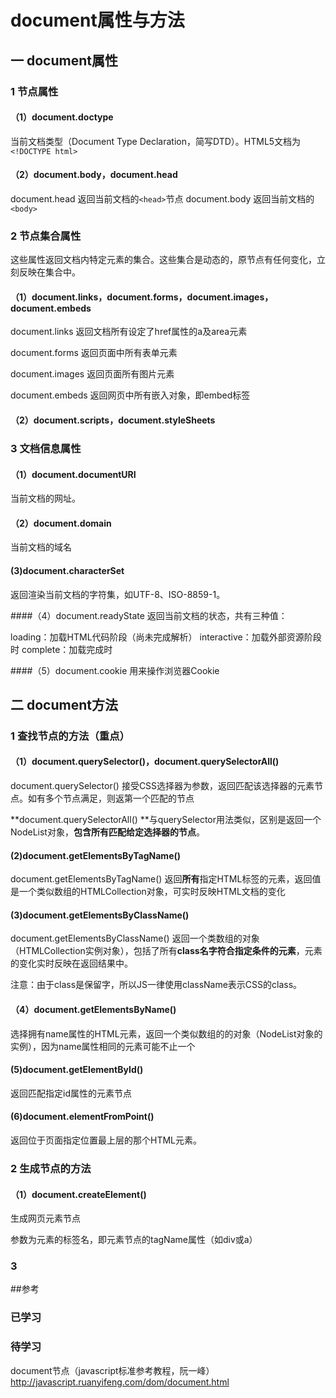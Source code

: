 # document属性与方法

## 一 document属性
### 1 节点属性

#### （1）document.doctype
当前文档类型（Document Type Declaration，简写DTD）。HTML5文档为`<!DOCTYPE html>`

#### （2）document.body，document.head
document.head 返回当前文档的`<head>`节点
document.body 返回当前文档的`<body>`

### 2 节点集合属性
这些属性返回文档内特定元素的集合。这些集合是动态的，原节点有任何变化，立刻反映在集合中。

#### （1）document.links，document.forms，document.images，document.embeds
document.links 返回文档所有设定了href属性的a及area元素

document.forms 返回页面中所有表单元素

document.images 返回页面所有图片元素

document.embeds 返回网页中所有嵌入对象，即embed标签

#### （2）document.scripts，document.styleSheets

### 3 文档信息属性
#### （1）document.documentURI
当前文档的网址。

#### （2）document.domain
当前文档的域名

#### (3)document.characterSet
返回渲染当前文档的字符集，如UTF-8、ISO-8859-1。

####（4）document.readyState
返回当前文档的状态，共有三种值：

loading：加载HTML代码阶段（尚未完成解析）
interactive：加载外部资源阶段时
complete：加载完成时

####（5）document.cookie
用来操作浏览器Cookie

## 二 document方法
### 1 查找节点的方法（重点）
#### （1）document.querySelector()，document.querySelectorAll()

document.querySelector() 接受CSS选择器为参数，返回匹配该选择器的元素节点。如有多个节点满足，则返第一个匹配的节点

**document.querySelectorAll() **与querySelector用法类似，区别是返回一个NodeList对象，**包含所有匹配给定选择器的节点**。

#### (2)document.getElementsByTagName()
document.getElementsByTagName() 返回**所有**指定HTML标签的元素，返回值是一个类似数组的HTMLCollection对象，可实时反映HTML文档的变化

####  (3)document.getElementsByClassName()
document.getElementsByClassName() 返回一个类数组的对象（HTMLCollection实例对象），包括了所有**class名字符合指定条件的元素**，元素的变化实时反映在返回结果中。

注意：由于class是保留字，所以JS一律使用className表示CSS的class。

#### （4）document.getElementsByName()
选择拥有name属性的HTML元素，返回一个类似数组的的对象（NodeList对象的实例），因为name属性相同的元素可能不止一个

#### (5)document.getElementById()
返回匹配指定id属性的元素节点

#### (6)document.elementFromPoint()
返回位于页面指定位置最上层的那个HTML元素。

### 2 生成节点的方法
#### （1）document.createElement()
生成网页元素节点

参数为元素的标签名，即元素节点的tagName属性（如div或a）

### 3 



##参考
### 已学习


### 待学习
document节点（javascript标准参考教程，阮一峰）
http://javascript.ruanyifeng.com/dom/document.html









